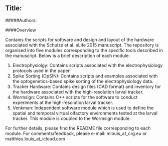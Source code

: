 ## Title: 

#####Authors:

####Overview

Contains the scripts for software and design and layout of the hardware associated with the Schulze et al. eLife 2015 manuscript. The repository is organised into five modules corresponding to the specific tools described in the manuscript. Below is a brief description of each module:

1. Electrophysiolgy: Contains scripts associated with the electrophysiology protocols used in the paper.
2. Spike Sorting (OpSIN): Contains scripts and examples associated with the optogenetics-based spike sorting of the electrophysiology data.
3. Tracker Hardware: Contains design files (CAD format) and inventory for the hardware associated with the high-resolution larval tracker.
4. Wormsign: Contains C++ scripts for the software to conduct experiments at the high-resolution larval tracker.
5. Venkman: Independent software module which is used to define the spatial and temporal virtual olfactory environments tested at the larval tracker. This module is coupled to the Wormsign module.

For further details, please find the README file corresponding to each module. For comments/feedback, please e-mail: mlouis_at_crg.eu or matthieu.louis_at_icloud.com
